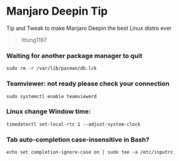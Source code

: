 # Manjaro Deepin Tip
Tip and Tweak to make Manjaro Deepin the best Linux distro ever

> lttung1197

### Waiting for another package manager to quit
```
sudo rm -r /var/lib/pacman/db.lck
```

### Teamviewer: not ready please check your connection
```
sudo systemctl enable teamviewerd
```

### Linux change Window time:
```
timedatectl set-local-rtc 1 --adjust-system-clock
```

### Tab auto-completion case-insensitive in Bash?
```
echo set completion-ignore-case on | sudo tee -a /etc/inputrc
```
